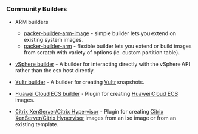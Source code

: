 ### Community Builders

- ARM builders
  * [packer-builder-arm-image](https://github.com/solo-io/packer-builder-arm-image) - simple builder lets you extend on existing system images.
  * [packer-builder-arm](https://github.com/mkaczanowski/packer-builder-arm) - flexible builder lets you extend or build images from scratch with variety of options (ie. custom partition table).

- [vSphere builder](https://github.com/jetbrains-infra/packer-builder-vsphere) -
  A builder for interacting directly with the vSphere API rather than the esx
  host directly.

- [Vultr builder](https://github.com/vultr/packer-builder-vultr) - A builder
  for creating [Vultr](https://www.vultr.com/) snapshots.

- [Huawei Cloud ECS builder](https://github.com/huaweicloud/packer-builder-huaweicloud-ecs) - Plugin for creating [Huawei Cloud ECS](https://www.huaweicloud.com/intl/en-us/) images.

- [Citrix XenServer/Citrix Hypervisor](https://github.com/xenserver/packer-builder-xenserver) - Plugin for creating [Citrix XenServer/Citrix Hypervisor](https://xenserver.org/) images from an iso image or from an existing template.
